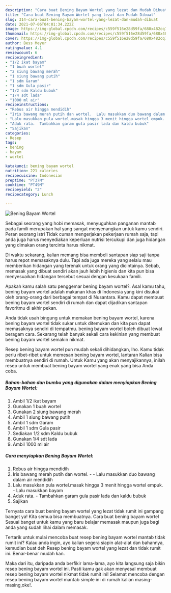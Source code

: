 ```yaml
---
description: "Cara buat Bening Bayam Wortel yang lezat dan Mudah Dibuat"
title: "Cara buat Bening Bayam Wortel yang lezat dan Mudah Dibuat"
slug: 314-cara-buat-bening-bayam-wortel-yang-lezat-dan-mudah-dibuat
date: 2021-07-06T04:01:34.222Z
image: https://img-global.cpcdn.com/recipes/c559f516e28d59fa/680x482cq70/bening-bayam-wortel-foto-resep-utama.jpg
thumbnail: https://img-global.cpcdn.com/recipes/c559f516e28d59fa/680x482cq70/bening-bayam-wortel-foto-resep-utama.jpg
cover: https://img-global.cpcdn.com/recipes/c559f516e28d59fa/680x482cq70/bening-bayam-wortel-foto-resep-utama.jpg
author: Bess Meyer
ratingvalue: 4.1
reviewcount: 6
recipeingredient:
- "1/2 ikat bayam"
- "1 buah wortel"
- "2 siung bawang merah"
- "1 siung bawang putih"
- "1 sdm Garam"
- "1 sdm Gula pasir"
- "1/2 sdm Kaldu bubuk"
- "1/4 sdt lada"
- "1000 ml air"
recipeinstructions:
- "Rebus air hingga mendidih"
- "Iris bawang merah putih dan wortel.  Lalu masukkan duo bawang dalam air mendidih"
- "Lalu masukkan pula wortel.masak hingga 3 menit hingga wortel empuk. Lalu masukkan bayam"
- "Aduk rata.  Tambahkan garam gula pasir lada dan kaldu bubuk"
- "Sajikan"
categories:
- Resep
tags:
- bening
- bayam
- wortel

katakunci: bening bayam wortel 
nutrition: 221 calories
recipecuisine: Indonesian
preptime: "PT37M"
cooktime: "PT49M"
recipeyield: "2"
recipecategory: Lunch

---
```



![Bening Bayam Wortel](https://img-global.cpcdn.com/recipes/c559f516e28d59fa/680x482cq70/bening-bayam-wortel-foto-resep-utama.jpg)

Sebagai seorang yang hobi memasak, menyuguhkan panganan mantab pada famili merupakan hal yang sangat menyenangkan untuk kamu sendiri. Peran seorang istri Tidak cuman mengerjakan pekerjaan rumah saja, tapi anda juga harus menyediakan keperluan nutrisi tercukupi dan juga hidangan yang dimakan orang tercinta harus nikmat.

Di waktu  sekarang, kalian memang bisa membeli santapan siap saji tanpa harus repot memasaknya dulu. Tapi ada juga mereka yang selalu mau memberikan hidangan yang terenak untuk orang yang dicintainya. Sebab, memasak yang dibuat sendiri akan jauh lebih higienis dan kita pun bisa menyesuaikan hidangan tersebut sesuai dengan kesukaan famili. 



Apakah kamu salah satu penggemar bening bayam wortel?. Asal kamu tahu, bening bayam wortel adalah makanan khas di Indonesia yang kini disukai oleh orang-orang dari berbagai tempat di Nusantara. Kamu dapat membuat bening bayam wortel sendiri di rumah dan dapat dijadikan santapan favoritmu di akhir pekan.

Anda tidak usah bingung untuk memakan bening bayam wortel, karena bening bayam wortel tidak sukar untuk ditemukan dan kita pun dapat memasaknya sendiri di tempatmu. bening bayam wortel boleh dibuat lewat beragam cara. Sekarang telah banyak sekali cara kekinian yang membuat bening bayam wortel semakin nikmat.

Resep bening bayam wortel pun mudah sekali dihidangkan, lho. Kamu tidak perlu ribet-ribet untuk memesan bening bayam wortel, lantaran Kalian bisa membuatnya sendiri di rumah. Untuk Kamu yang akan menyajikannya, inilah resep untuk membuat bening bayam wortel yang enak yang bisa Anda coba.

<!--inarticleads1-->

##### Bahan-bahan dan bumbu yang digunakan dalam menyiapkan Bening Bayam Wortel:

1. Ambil 1/2 ikat bayam
1. Gunakan 1 buah wortel
1. Gunakan 2 siung bawang merah
1. Ambil 1 siung bawang putih
1. Ambil 1 sdm Garam
1. Ambil 1 sdm Gula pasir
1. Sediakan 1/2 sdm Kaldu bubuk
1. Gunakan 1/4 sdt lada
1. Ambil 1000 ml air




<!--inarticleads2-->

##### Cara menyiapkan Bening Bayam Wortel:

1. Rebus air hingga mendidih
1. Iris bawang merah putih dan wortel. -  - Lalu masukkan duo bawang dalam air mendidih
1. Lalu masukkan pula wortel.masak hingga 3 menit hingga wortel empuk. - Lalu masukkan bayam
1. Aduk rata.  - Tambahkan garam gula pasir lada dan kaldu bubuk
1. Sajikan




Ternyata cara buat bening bayam wortel yang lezat tidak rumit ini gampang banget ya! Kita semua bisa membuatnya. Cara buat bening bayam wortel Sesuai banget untuk kamu yang baru belajar memasak maupun juga bagi anda yang sudah lihai dalam memasak.

Tertarik untuk mulai mencoba buat resep bening bayam wortel mantab tidak rumit ini? Kalau anda ingin, ayo kalian segera siapin alat-alat dan bahannya, kemudian buat deh Resep bening bayam wortel yang lezat dan tidak rumit ini. Benar-benar mudah kan. 

Maka dari itu, daripada anda berfikir lama-lama, ayo kita langsung saja bikin resep bening bayam wortel ini. Pasti kamu gak akan menyesal membuat resep bening bayam wortel nikmat tidak rumit ini! Selamat mencoba dengan resep bening bayam wortel mantab simple ini di rumah kalian masing-masing,oke!.

